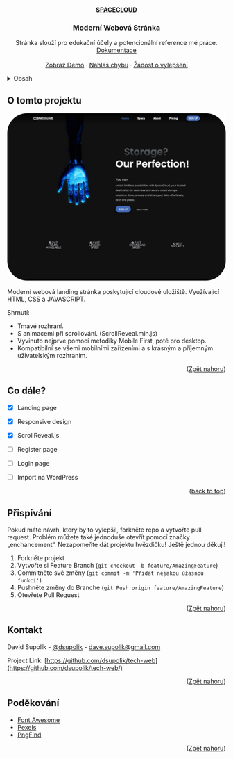 <!-- Improved compatibility of back to top link: See: https://github.com/othneildrew/Best-README-Template/pull/73 -->
<a name="readme-top"></a>
<!--
*** Thanks for checking out the Best-README-Template. If you have a suggestion
*** that would make this better, please fork the repo and create a pull request
*** or simply open an issue with the tag "enhancement".
*** Don't forget to give the project a star!
*** Thanks again! Now go create something AMAZING! :D
-->



<!-- PROJECT SHIELDS -->
<!--
*** I'm using markdown "reference style" links for readability.
*** Reference links are enclosed in brackets [ ] instead of parentheses ( ).
*** See the bottom of this document for the declaration of the reference variables
*** for contributors-url, forks-url, etc. This is an optional, concise syntax you may use.
*** https://www.markdownguide.org/basic-syntax/#reference-style-links
-->

<!-- PROJECT LOGO -->
<br />
<div align="center">
  <a href="https://github.com/dsupolik/tech-web/"><strong>
    SPACECLOUD</strong>
  </a>

  <h3 align="center">Moderní Webová Stránka</h3>

  <p align="center">
    Stránka slouží pro edukační účely a potencionální reference mé práce.
    <br />
    <a href="https://github.com/dsupolik/tech-web/blob/main/README.md">Dokumentace</a>
    <br />
    <br />
    <a href="https://github.com/dsupolik/tech-web/">Zobraz Demo</a>
    ·
    <a href="https://github.com/dsupolik/tech-web/issues">Nahlaš chybu</a>
    ·
    <a href="https://github.com/dsupolik/tech-web/issues"> Žádost o vylepšení</a>
  </p>
</div>



<!-- TABLE OF CONTENTS -->
<details>
  <summary>Obsah</summary>
  <ol>
    <li>
      <a href="#o-tomto-projektu">O tomto projektu</a>
    </li>
    <li><a href="#co-dále?">Co dále?</a></li>
    <li><a href="#přispívání">Přispívání</a></li>
    <li><a href="#kontakt">Kontakt</a></li>
    <li><a href="#poděkování">Poděkování</a></li>
  </ol>
</details>



<!-- ABOUT THE PROJECT -->
## O tomto projektu


![Product Name Screen Shot][product-screenshot]

Moderní webová landing stránka poskytující cloudové uložiště.
Využívající HTML, CSS a JAVASCRIPT.

Shrnutí:
* Tmavé rozhraní.
* S animacemi při scrollování. (ScrollReveal.min.js)
* Vyvinuto nejprve pomocí metodiky Mobile First, poté pro desktop.
* Kompatibilní se všemi mobilními zařízeními a s krásným a příjemným uživatelským rozhraním.

<p align="right">(<a href="#readme-top">Zpět nahoru</a>)</p>



<!-- ROADMAP -->
## Co dále?

- [x] Landing page
- [x] Responsive design
- [x] ScrollReveal.js
- [ ] Register page
- [ ] Login page
- [ ] Import na WordPress


<p align="right">(<a href="#readme-top">back to top</a>)</p>



<!-- CONTRIBUTING -->
## Přispívání


Pokud máte návrh, který by to vylepšil, forkněte repo a vytvořte pull request. Problém můžete také jednoduše otevřít pomocí značky „enchancement“.
Nezapomeňte dát projektu hvězdičku! Ještě jednou děkuji!

1. Forkněte projekt
2. Vytvořte si Feature Branch (`git checkout -b feature/AmazingFeature`)
3. Commitněte své změny (`git commit -m 'Přidat nějakou úžasnou funkci'`)
4. Pushněte změny do Branche (`git Push origin feature/AmazingFeature`)
5. Otevřete Pull Request

<p align="right">(<a href="#readme-top">Zpět nahoru</a>)</p>



<!-- CONTACT -->
## Kontakt

David Supolík - [@dsupolik](https://twitter.com/dsupolik) - dave.supolik@gmail.com

Project Link: [https://github.com/dsupolik/tech-web](https://github.com/dsupolik/tech-web/)

<p align="right">(<a href="#readme-top">Zpět nahoru</a>)</p>



<!-- ACKNOWLEDGMENTS -->
## Poděkování


* [Font Awesome](https://fontawesome.com)
* [Pexels](https://pexels.com)
* [PngFind](https://pngfind.com)


<p align="right">(<a href="#readme-top">Zpět nahoru</a>)</p>



<!-- MARKDOWN LINKS & IMAGES -->
<!-- https://www.markdownguide.org/basic-syntax/#reference-style-links -->
[contributors-shield]: https://img.shields.io/github/contributors/othneildrew/Best-README-Template.svg?style=for-the-badge
[contributors-url]: https://github.com/othneildrew/Best-README-Template/graphs/contributors
[forks-shield]: https://img.shields.io/github/forks/othneildrew/Best-README-Template.svg?style=for-the-badge
[forks-url]: https://github.com/othneildrew/Best-README-Template/network/members
[stars-shield]: https://img.shields.io/github/stars/othneildrew/Best-README-Template.svg?style=for-the-badge
[stars-url]: https://github.com/othneildrew/Best-README-Template/stargazers
[issues-shield]: https://img.shields.io/github/issues/othneildrew/Best-README-Template.svg?style=for-the-badge
[issues-url]: https://github.com/othneildrew/Best-README-Template/issues
[license-shield]: https://img.shields.io/github/license/othneildrew/Best-README-Template.svg?style=for-the-badge
[license-url]: https://github.com/othneildrew/Best-README-Template/blob/master/LICENSE.txt
[linkedin-shield]: https://img.shields.io/badge/-LinkedIn-black.svg?style=for-the-badge&logo=linkedin&colorB=555
[linkedin-url]: https://linkedin.com/in/othneildrew
[product-screenshot]: assets/img/screenshot.png
[Next.js]: https://img.shields.io/badge/next.js-000000?style=for-the-badge&logo=nextdotjs&logoColor=white
[Next-url]: https://nextjs.org/
[React.js]: https://img.shields.io/badge/React-20232A?style=for-the-badge&logo=react&logoColor=61DAFB
[React-url]: https://reactjs.org/
[Vue.js]: https://img.shields.io/badge/Vue.js-35495E?style=for-the-badge&logo=vuedotjs&logoColor=4FC08D
[Vue-url]: https://vuejs.org/
[Angular.io]: https://img.shields.io/badge/Angular-DD0031?style=for-the-badge&logo=angular&logoColor=white
[Angular-url]: https://angular.io/
[Svelte.dev]: https://img.shields.io/badge/Svelte-4A4A55?style=for-the-badge&logo=svelte&logoColor=FF3E00
[Svelte-url]: https://svelte.dev/
[Laravel.com]: https://img.shields.io/badge/Laravel-FF2D20?style=for-the-badge&logo=laravel&logoColor=white
[Laravel-url]: https://laravel.com
[Bootstrap.com]: https://img.shields.io/badge/Bootstrap-563D7C?style=for-the-badge&logo=bootstrap&logoColor=white
[Bootstrap-url]: https://getbootstrap.com
[JQuery.com]: https://img.shields.io/badge/jQuery-0769AD?style=for-the-badge&logo=jquery&logoColor=white
[JQuery-url]: https://jquery.com 
